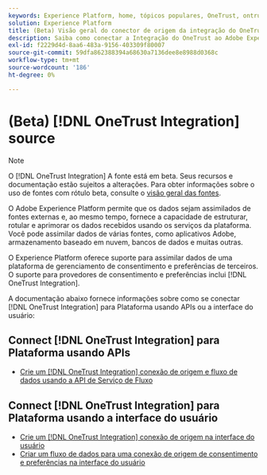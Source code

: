 ```yaml
---
keywords: Experience Platform, home, tópicos populares, OneTrust, ontrust, consentimento, consentimento e preferências, conformidade
solution: Experience Platform
title: (Beta) Visão geral do conector de origem da integração do OneTrust
description: Saiba como conectar a Integração do OneTrust ao Adobe Experience Platform usando APIs ou a interface do usuário.
exl-id: f2229d4d-8aa6-483a-9156-403309f80007
source-git-commit: 59dfa862388394a68630a7136dee8e8988d0368c
workflow-type: tm+mt
source-wordcount: '186'
ht-degree: 0%

---
```


# (Beta) [!DNL OneTrust Integration] source

>[!NOTE]
>
>O [!DNL OneTrust Integration] A fonte está em beta. Seus recursos e documentação estão sujeitos a alterações. Para obter informações sobre o uso de fontes com rótulo beta, consulte o [visão geral das fontes](../../home.md#terms-and-conditions).

O Adobe Experience Platform permite que os dados sejam assimilados de fontes externas e, ao mesmo tempo, fornece a capacidade de estruturar, rotular e aprimorar os dados recebidos usando os serviços da plataforma. Você pode assimilar dados de várias fontes, como aplicativos Adobe, armazenamento baseado em nuvem, bancos de dados e muitas outras.

O Experience Platform oferece suporte para assimilar dados de uma plataforma de gerenciamento de consentimento e preferências de terceiros. O suporte para provedores de consentimento e preferências inclui [!DNL OneTrust Integration].

A documentação abaixo fornece informações sobre como se conectar [!DNL OneTrust Integration] para Plataforma usando APIs ou a interface do usuário:

## Connect [!DNL OneTrust Integration] para Plataforma usando APIs

- [Crie um [!DNL OneTrust Integration] conexão de origem e fluxo de dados usando a API de Serviço de Fluxo](../../tutorials/api/create/consent-and-preferences/onetrust.md)

## Connect [!DNL OneTrust Integration] para Plataforma usando a interface do usuário

- [Crie um [!DNL OneTrust Integration] conexão de origem na interface do usuário](../../tutorials/ui/create/consent-and-preferences/onetrust.md)
- [Criar um fluxo de dados para uma conexão de origem de consentimento e preferências na interface do usuário](../../tutorials/ui/dataflow/consent-and-preferences.md)
